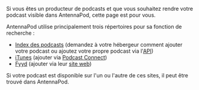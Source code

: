 Si vous êtes un producteur de podcasts et que vous souhaitez rendre votre podcast
visible dans AntennaPod, cette page est pour vous.

AntennaPod utilise principalement trois répertoires pour sa fonction de
recherche :

* [Index des podcasts](https://podcastindex.org/) (demandez à votre hébergeur
comment ajouter votre podcast ou ajoutez votre propre podcast via
l'[API](https://podcastindex-org.github.io/docs-api/#get-/add/byfeedurl))
* [iTunes](https://podcasts.apple.com) (ajouter via [Podcast
Connect](https://podcastsconnect.apple.com/))
* [Fyyd](https://fyyd.de/) (ajouter via leur [site web](https://fyyd.de/add-feed))

Si votre podcast est disponible sur l'un ou l'autre de ces sites, il peut être
trouvé dans AntennaPod.

